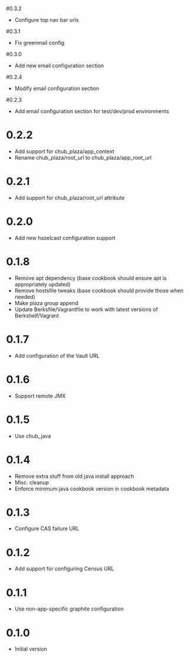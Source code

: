 #0.3.2
* Configure top nav bar urls

#0.3.1
* Fix greenmail config

#0.3.0
* Add new email configuration section

#0.2.4
* Modify email configuration section

#0.2.3
* Add email configuration section for test/dev/prod environments

# 0.2.2
* Add support for chub_plaza/app_context
* Rename chub_plaza/root_url to chub_plaza/app_root_url

# 0.2.1
* Add support for chub_plaza/root_url attribute

# 0.2.0
* Add new hazelcast configuration support

# 0.1.8
* Remove apt dependency (base cookbook should ensure apt is appropriately updated)
* Remove hostsfile tweaks (base cookbook should provide those when needed)
* Make plaza group append
* Update Berksfile/Vagrantfile to work with latest versions of Berkshelf/Vagrant

# 0.1.7
* Add configuration of the Vault URL

# 0.1.6
* Support remote JMX

# 0.1.5
* Use chub_java

# 0.1.4

* Remove extra stuff from old java install approach
* Misc. cleanup
* Enforce minimum java cookbook version in cookbook metadata

# 0.1.3

* Configure CAS failure URL

# 0.1.2

* Add support for configuring Census URL

# 0.1.1

* Use non-app-specific graphite configuration

# 0.1.0

* Initial version
